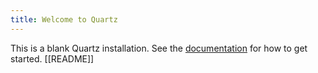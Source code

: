 ```yaml
---
title: Welcome to Quartz
---
```


This is a blank Quartz installation.
See the [documentation](https://quartz.jzhao.xyz) for how to get started.
[[README]]